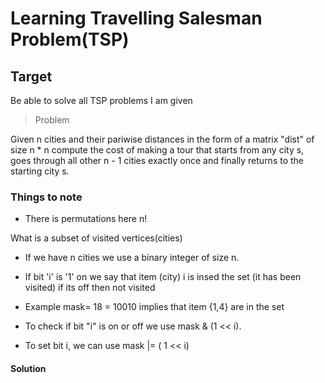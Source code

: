 # Learning Travelling Salesman Problem(TSP)

## Target
Be able to solve all TSP problems I am given

> Problem

Given n cities and their pariwise distances in the form of a matrix "dist" of
size n * n compute the cost of making a tour that starts from any city s, goes
through all other n - 1 cities exactly once and finally returns to the starting
city s.

### Things to note 
* There is permutations here n!

What is a subset of visited vertices(cities)


* If we have n cities we use a binary integer of size n.
* If bit 'i' is '1' on we say that item (city) i is insed the set (it has
  been visited) if its off then not visited
* Example mask= 18 = 10010 implies that item {1,4} are in the set

* To check if bit "i" is on or off we use mask & (1 << i).
* To set bit i, we can use mask |= ( 1 << i)

#### Solution



